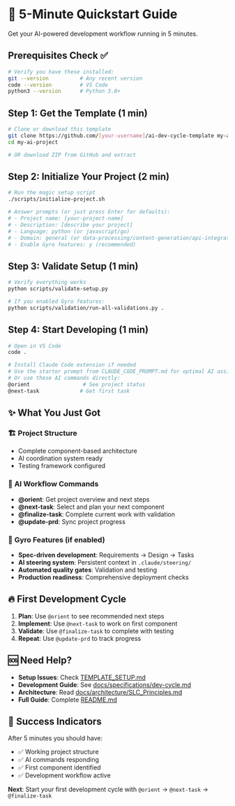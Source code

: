 # 🚀 5-Minute Quickstart Guide

Get your AI-powered development workflow running in 5 minutes.

## Prerequisites Check ✅
```bash
# Verify you have these installed:
git --version          # Any recent version
code --version         # VS Code
python3 --version      # Python 3.8+
```

## Step 1: Get the Template (1 min)
```bash
# Clone or download this template
git clone https://github.com/[your-username]/ai-dev-cycle-template my-ai-project
cd my-ai-project

# OR download ZIP from GitHub and extract
```

## Step 2: Initialize Your Project (2 min)
```bash
# Run the magic setup script
./scripts/initialize-project.sh

# Answer prompts (or just press Enter for defaults):
# - Project name: [your-project-name]
# - Description: [describe your project]
# - Language: python (or javascript/go)
# - Domain: general (or data-processing/content-generation/api-integration)
# - Enable Gyro features: y (recommended)
```

## Step 3: Validate Setup (1 min)
```bash
# Verify everything works
python scripts/validate-setup.py

# If you enabled Gyro features:
python scripts/validation/run-all-validations.py .
```

## Step 4: Start Developing (1 min)
```bash
# Open in VS Code
code .

# Install Claude Code extension if needed
# Use the starter prompt from CLAUDE_CODE_PROMPT.md for optimal AI assistance
# Or use these AI commands directly:
@orient                 # See project status
@next-task             # Get first task
```

## ✨ What You Just Got

### 🏗️ **Project Structure**
- Complete component-based architecture
- AI coordination system ready
- Testing framework configured

### 🤖 **AI Workflow Commands**
- **@orient**: Get project overview and next steps
- **@next-task**: Select and plan your next component
- **@finalize-task**: Complete current work with validation
- **@update-prd**: Sync project progress

### 🎯 **Gyro Features** (if enabled)
- **Spec-driven development**: Requirements → Design → Tasks
- **AI steering system**: Persistent context in `.claude/steering/`
- **Automated quality gates**: Validation and testing
- **Production readiness**: Comprehensive deployment checks

## 🔥 First Development Cycle

1. **Plan**: Use `@orient` to see recommended next steps
2. **Implement**: Use `@next-task` to work on first component
3. **Validate**: Use `@finalize-task` to complete with testing
4. **Repeat**: Use `@update-prd` to track progress

## 🆘 Need Help?

- **Setup Issues**: Check [TEMPLATE_SETUP.md](TEMPLATE_SETUP.md)
- **Development Guide**: See [docs/specifications/dev-cycle.md](docs/specifications/dev-cycle.md)
- **Architecture**: Read [docs/architecture/SLC_Principles.md](docs/architecture/SLC_Principles.md)
- **Full Guide**: Complete [README.md](README.md)

## 🎯 Success Indicators

After 5 minutes you should have:
- ✅ Working project structure
- ✅ AI commands responding
- ✅ First component identified
- ✅ Development workflow active

**Next**: Start your first development cycle with `@orient` → `@next-task` → `@finalize-task`